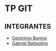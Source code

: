 # TP GIT

## INTEGRANTES

- [Gerónimo Bonino](Geronimo_Bonino.md)
- [Gabriel Battaglino](Gabriel_battaglino.md)